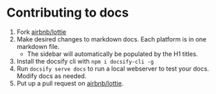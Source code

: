 # Contributing to docs

1. Fork [airbnb/lottie](https://github.com/airbnb/lottie)
1. Make desired changes to markdown docs. Each platform is in one markdown file.
    * The sidebar will automatically be populated by the H1 titles.
1. Install the docsify cli with `npm i docsify-cli -g`
1. Run `docsify serve docs` to run a local webserver to test your docs. Modify docs as needed.
1. Put up a pull request on [airbnb/lottie](https://github.com/airbnb/lottie).
